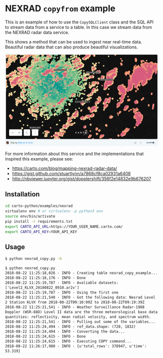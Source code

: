 # NEXRAD `copyfrom` example

This is an example of how to use the `CopySQLClient` class and the SQL
API to stream data from a service to a table. In this case we stream
data from the NEXRAD radar data service.

This shows a method that can be used to ingest near real-time
data. Beautiful radar data that can also produce beautiful
visualizations.

![NEXRAD example](./nexrad_example.png)

For more information about this service and the implementations that
inspired this example, please see:

- https://carto.com/blog/mapping-nexrad-radar-data/
- https://gist.github.com/stuartlynn/a7868cf8ca02931a6408
- http://nbviewer.jupyter.org/gist/dopplershift/356f2e14832e9b676207


## Installation

```sh
cd carto-python/examples/nexrad
virtualenv env # or virtualenv -p python3 env
source env/bin/activate
pip install -r requirements.txt
export CARTO_API_URL=https://YOUR_USER_NAME.carto.com/
export CARTO_API_KEY=YOUR_API_KEY
```

## Usage

```sh
$ python nexrad_copy.py -h
```

```
$ python nexrad_copy.py
2018-08-22 11:25:18,026 - INFO - Creating table nexrad_copy_example...
2018-08-22 11:25:18,176 - INFO - Done
2018-08-22 11:25:19,787 - INFO - Avaliable datasets: ['Level2_KLVX_20180822_0910.ar2v']
2018-08-22 11:25:19,787 - INFO - Using the first one
2018-08-22 11:25:21,540 - INFO - Got the following data: Nexrad Level 2 Station KLVX from 2018-08-22T09:10:09Z to 2018-08-22T09:19:39Z
2018-08-22 11:25:21,541 - INFO - Weather Surveillance Radar-1988 Doppler (WSR-88D) Level II data are the three meteorological base data quantities: reflectivity, mean radial velocity, and spectrum width.
2018-08-22 11:25:21,541 - INFO - Pulling out some of the variables...
2018-08-22 11:25:24,494 - INFO - ref_data.shape: (720, 1832)
2018-08-22 11:25:24,494 - INFO - Converting the data...
2018-08-22 11:25:24,615 - INFO - Done
2018-08-22 11:25:24,615 - INFO - Executing COPY command...
2018-08-22 11:26:17,980 - INFO - {u'total_rows': 378947, u'time': 53.319}
```
